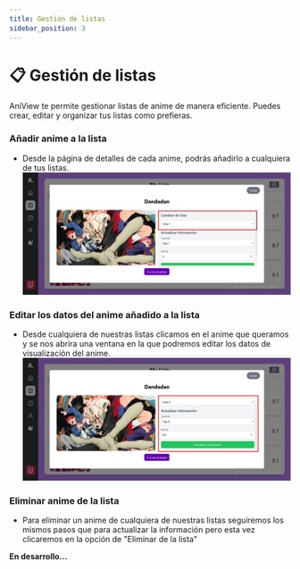 ```yaml
---
title: Gestión de listas
sidebar_position: 3
---
```


# 📋 Gestión de listas

AniView te permite gestionar listas de anime de manera eficiente. Puedes crear, editar y organizar tus listas como prefieras.

### Añadir anime a la lista

- Desde la página de detalles de cada anime, podrás añadirlo a cualquiera de tus listas.
  ![ListManagementPrimerPaso](../docsImg/listmanagementprimerpaso.png)

### Editar los datos del anime añadido a la lista

- Desde cualquiera de nuestras listas clicamos en el anime que queramos y se nos abrira una ventana en la que podremos editar los datos de visualización del anime.
  ![ListManagementSegundoPaso](../docsImg/listmanagementegundopaso.png)

### Eliminar anime de la lista

- Para eliminar un anime de cualquiera de nuestras listas seguiremos los mismos pasos que para actualizar la información pero esta vez clicaremos en la opción de "Eliminar de la lista"

**En desarrollo...**
